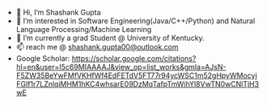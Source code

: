 - 👋 Hi, I’m Shashank Gupta
- 👀 I’m interested in Software Engineering(Java/C++/Python) and Natural Language Processing/Machine Learning
- 🌱 I’m currently a grad Student @ University of Kentucky.
- 📫 reach me @ shashank.gupta00@outlook.com
- Google Scholar: https://scholar.google.com/citations?hl=en&user=I5c69MIAAAAJ&view_op=list_works&gmla=AJsN-F5ZW35BeYwFMfVKHfWf4EdFETdV5FT77r94ycWSC1m52gHpyWMocyjFGlf1r7LZnlqiMHM1hKC4whsarE09DzMqTafpTmWihYl8VwTN0wCNlTjH3wE

<!---
shashank140195/shashank140195 is a ✨ special ✨ repository because its `README.md` (this file) appears on your GitHub profile.
You can click the Preview link to take a look at your changes.
--->
